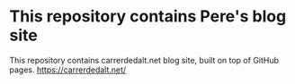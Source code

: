 # This repository contains Pere's blog site
This repository contains carrerdedalt.net blog site, built on top of GitHub pages.
https://carrerdedalt.net/
